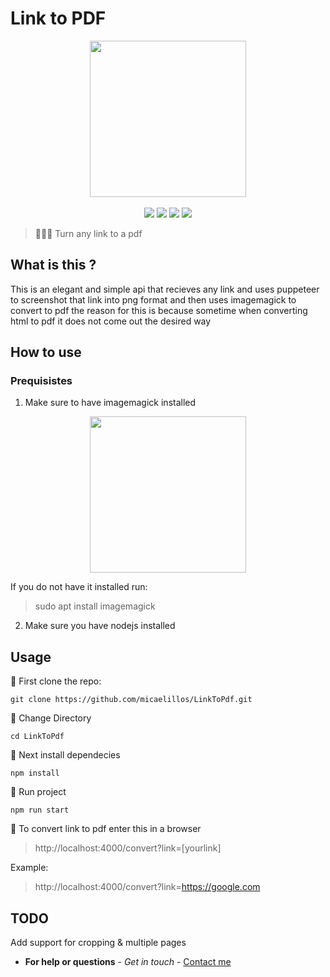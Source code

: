 # Link to PDF

<p align=center>
    <img src="https://upload.wikimedia.org/wikipedia/commons/thumb/8/87/PDF_file_icon.svg/1200px-PDF_file_icon.svg.png" width=250>
  <br>
  <br>
  <img src="https://img.shields.io/badge/License-MIT-yellow.svg">
<img src="https://img.shields.io/badge/License-Apache%202.0-blue.svg">
  <img src="https://img.shields.io/badge/LINK-PPF-brightgreen">
    <img src="https://img.shields.io/badge/png-pdf-red">
</p>

> 👩🏽‍💻 Turn any link to a pdf

## What is this ?

This is an elegant and simple api that recieves any link and uses puppeteer to screenshot that link into png format and then uses imagemagick to convert to pdf the reason for this is because sometime when converting html to pdf it does not come out the desired way

## How to use

### Prequisistes

1. Make sure to have imagemagick installed
<p align=center>
    <img src="https://i.imgur.com/tAFH4Hd.png" width=250>

</p>
If you do not have it installed run:

> sudo apt install imagemagick

2. Make sure you have nodejs installed

## Usage

📌 First clone the repo:

```
git clone https://github.com/micaelillos/LinkToPdf.git
```

📌 Change Directory

```
cd LinkToPdf
```

📌 Next install dependecies

```
npm install
```

📌 Run project

```
npm run start
```

📌 To convert link to pdf enter this in a browser

> http://localhost:4000/convert?link=[yourlink]

Example:

> http://localhost:4000/convert?link=https://google.com

## TODO

Add support for cropping & multiple pages

- **For help or questions** - _Get in touch_ - <a href="https://micaelil.com/contact"> Contact me </a>
